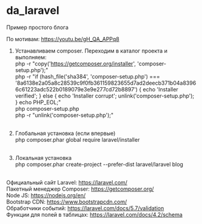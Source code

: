 # da_laravel
Пример простого блога

По мотивам: https://youtu.be/gH_QA_APPq8 <br>

1.  Устанавливаем composer. Переходим в каталог проекта и выполняем:<br>
php -r "copy('https://getcomposer.org/installer', 'composer-setup.php');"<br>
php -r "if (hash_file('sha384', 'composer-setup.php') === '8a6138e2a05a8c28539c9f0fb361159823655d7ad2deecb371b04a83966c61223adc522b0189079e3e9e277cd72b8897') { echo 'Installer verified'; } else { echo 'Installer corrupt'; unlink('composer-setup.php'); } echo PHP_EOL;"<br>
php composer-setup.php<br>
php -r "unlink('composer-setup.php');"<br><br>

2.  Глобальная установка (если впервые) <br>
php composer.phar global require laravel/installer <br><br>

3.  Локальная установка <br>
php composer.phar create-project --prefer-dist laravel/laravel blog<br><br>

Официальный сайт Laravel: https://laravel.com/<br>
Пакетный менеджер Composer: https://getcomposer.org/<br>
Node JS: https://nodejs.org/en/<br>
Bootstrap CDN: https://www.bootstrapcdn.com/<br>
Обработчики событий: https://laravel.com/docs/5.7/validation<br>
Функции для полей в таблицах: https://laravel.com/docs/4.2/schema

